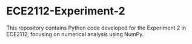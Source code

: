 # ECE2112-Experiment-2
This repository contains Python code developed for the Experiment 2 in ECE2112, focusing on numerical analysis using NumPy. 
